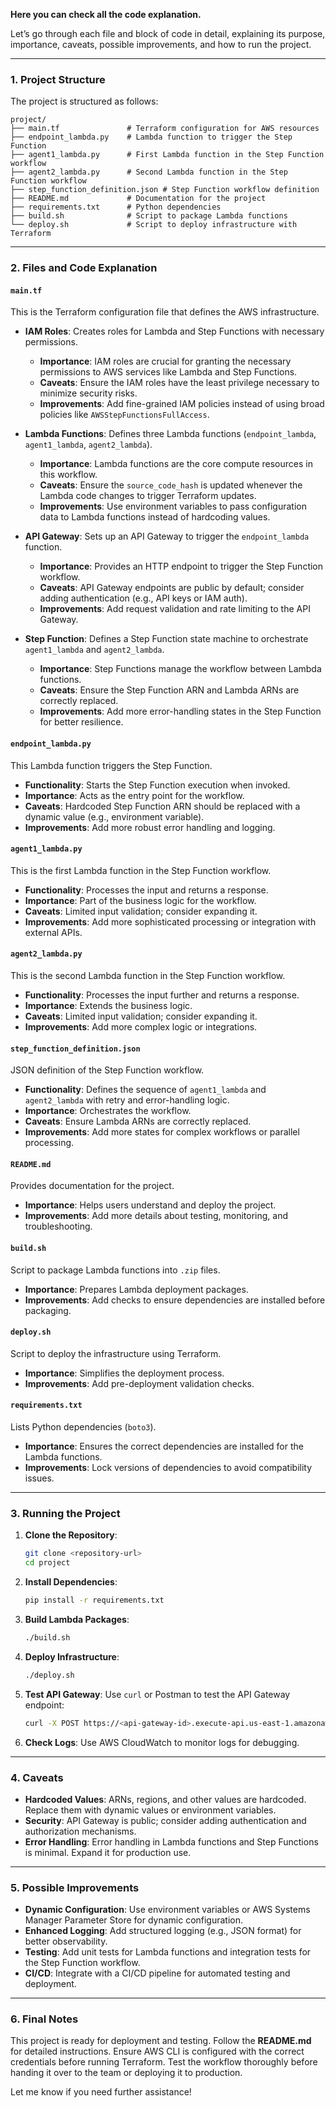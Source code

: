 **Here you can check all the code explanation.**

Let’s go through each file and block of code in detail, explaining its purpose, importance, caveats, possible improvements, and how to run the project.

---

### **1. Project Structure**
The project is structured as follows:
```
project/
├── main.tf               # Terraform configuration for AWS resources
├── endpoint_lambda.py    # Lambda function to trigger the Step Function
├── agent1_lambda.py      # First Lambda function in the Step Function workflow
├── agent2_lambda.py      # Second Lambda function in the Step Function workflow
├── step_function_definition.json # Step Function workflow definition
├── README.md             # Documentation for the project
├── requirements.txt      # Python dependencies
├── build.sh              # Script to package Lambda functions
└── deploy.sh             # Script to deploy infrastructure with Terraform
```

---

### **2. Files and Code Explanation**

#### **`main.tf`**
This is the Terraform configuration file that defines the AWS infrastructure.

- **IAM Roles**: Creates roles for Lambda and Step Functions with necessary permissions.
  - **Importance**: IAM roles are crucial for granting the necessary permissions to AWS services like Lambda and Step Functions.
  - **Caveats**: Ensure the IAM roles have the least privilege necessary to minimize security risks.
  - **Improvements**: Add fine-grained IAM policies instead of using broad policies like `AWSStepFunctionsFullAccess`.

- **Lambda Functions**: Defines three Lambda functions (`endpoint_lambda`, `agent1_lambda`, `agent2_lambda`).
  - **Importance**: Lambda functions are the core compute resources in this workflow.
  - **Caveats**: Ensure the `source_code_hash` is updated whenever the Lambda code changes to trigger Terraform updates.
  - **Improvements**: Use environment variables to pass configuration data to Lambda functions instead of hardcoding values.

- **API Gateway**: Sets up an API Gateway to trigger the `endpoint_lambda` function.
  - **Importance**: Provides an HTTP endpoint to trigger the Step Function workflow.
  - **Caveats**: API Gateway endpoints are public by default; consider adding authentication (e.g., API keys or IAM auth).
  - **Improvements**: Add request validation and rate limiting to the API Gateway.

- **Step Function**: Defines a Step Function state machine to orchestrate `agent1_lambda` and `agent2_lambda`.
  - **Importance**: Step Functions manage the workflow between Lambda functions.
  - **Caveats**: Ensure the Step Function ARN and Lambda ARNs are correctly replaced.
  - **Improvements**: Add more error-handling states in the Step Function for better resilience.

#### **`endpoint_lambda.py`**
This Lambda function triggers the Step Function.
- **Functionality**: Starts the Step Function execution when invoked.
- **Importance**: Acts as the entry point for the workflow.
- **Caveats**: Hardcoded Step Function ARN should be replaced with a dynamic value (e.g., environment variable).
- **Improvements**: Add more robust error handling and logging.

#### **`agent1_lambda.py`**
This is the first Lambda function in the Step Function workflow.
- **Functionality**: Processes the input and returns a response.
- **Importance**: Part of the business logic for the workflow.
- **Caveats**: Limited input validation; consider expanding it.
- **Improvements**: Add more sophisticated processing or integration with external APIs.

#### **`agent2_lambda.py`**
This is the second Lambda function in the Step Function workflow.
- **Functionality**: Processes the input further and returns a response.
- **Importance**: Extends the business logic.
- **Caveats**: Limited input validation; consider expanding it.
- **Improvements**: Add more complex logic or integrations.

#### **`step_function_definition.json`**
JSON definition of the Step Function workflow.
- **Functionality**: Defines the sequence of `agent1_lambda` and `agent2_lambda` with retry and error-handling logic.
- **Importance**: Orchestrates the workflow.
- **Caveats**: Ensure Lambda ARNs are correctly replaced.
- **Improvements**: Add more states for complex workflows or parallel processing.

#### **`README.md`**
Provides documentation for the project.
- **Importance**: Helps users understand and deploy the project.
- **Improvements**: Add more details about testing, monitoring, and troubleshooting.

#### **`build.sh`**
Script to package Lambda functions into `.zip` files.
- **Importance**: Prepares Lambda deployment packages.
- **Improvements**: Add checks to ensure dependencies are installed before packaging.

#### **`deploy.sh`**
Script to deploy the infrastructure using Terraform.
- **Importance**: Simplifies the deployment process.
- **Improvements**: Add pre-deployment validation checks.

#### **`requirements.txt`**
Lists Python dependencies (`boto3`).
- **Importance**: Ensures the correct dependencies are installed for the Lambda functions.
- **Improvements**: Lock versions of dependencies to avoid compatibility issues.

---

### **3. Running the Project**
1. **Clone the Repository**:
   ```bash
   git clone <repository-url>
   cd project
   ```

2. **Install Dependencies**:
   ```bash
   pip install -r requirements.txt
   ```

3. **Build Lambda Packages**:
   ```bash
   ./build.sh
   ```

4. **Deploy Infrastructure**:
   ```bash
   ./deploy.sh
   ```

5. **Test API Gateway**:
   Use `curl` or Postman to test the API Gateway endpoint:
   ```bash
   curl -X POST https://<api-gateway-id>.execute-api.us-east-1.amazonaws.com/prod/trigger
   ```

6. **Check Logs**:
   Use AWS CloudWatch to monitor logs for debugging.

---

### **4. Caveats**
- **Hardcoded Values**: ARNs, regions, and other values are hardcoded. Replace them with dynamic values or environment variables.
- **Security**: API Gateway is public; consider adding authentication and authorization mechanisms.
- **Error Handling**: Error handling in Lambda functions and Step Functions is minimal. Expand it for production use.

---

### **5. Possible Improvements**
- **Dynamic Configuration**: Use environment variables or AWS Systems Manager Parameter Store for dynamic configuration.
- **Enhanced Logging**: Add structured logging (e.g., JSON format) for better observability.
- **Testing**: Add unit tests for Lambda functions and integration tests for the Step Function workflow.
- **CI/CD**: Integrate with a CI/CD pipeline for automated testing and deployment.

---

### **6. Final Notes**
This project is ready for deployment and testing. Follow the **README.md** for detailed instructions. Ensure AWS CLI is configured with the correct credentials before running Terraform. Test the workflow thoroughly before handing it over to the team or deploying it to production.

Let me know if you need further assistance!